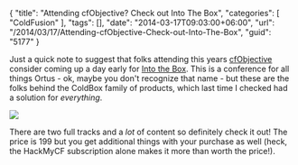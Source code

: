 {
	"title": "Attending cfObjective? Check out Into The Box",
	"categories": [
		"ColdFusion"
	],
	"tags": [],
	"date": "2014-03-17T09:03:00+06:00",
	"url": "/2014/03/17/Attending-cfObjective-Check-out-Into-The-Box",
	"guid": "5177"
}

<p>Just a quick note to suggest that folks attending this years <a href="http://www.cfobjective.com">cfObjective</a> consider coming up a day early for <a href="http://www.intothebox.org/">Into the Box</a>. This is a conference for all things Ortus - ok, maybe you don't recognize that name - but these are the folks behind the ColdBox family of products, which last time I checked had a solution for <i>everything</i>. 
</p>
<!--more-->
<img src="https://static.raymondcamden.com/images/Screenshot_3_17_14__8_00_AM.jpg" />

<p>
There are two full tracks and a <i>lot</i> of content so definitely check it out! The price is 199 but you get additional things with your purchase as well (heck, the HackMyCF subscription alone makes it more than worth the price!).
</p>